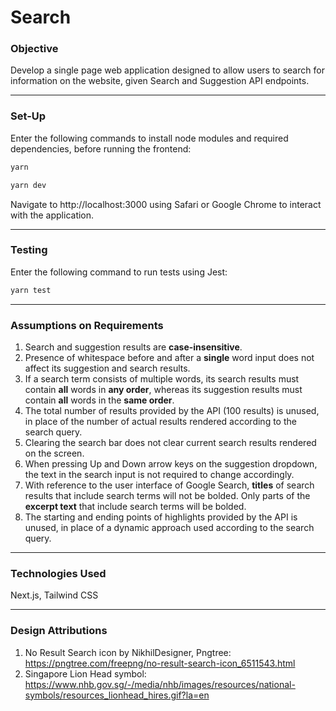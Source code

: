 # Search

### Objective
Develop a single page web application designed to allow users to search for information on the website, given Search and Suggestion API endpoints.

---

### Set-Up
Enter the following commands to install node modules and required dependencies, before running the frontend:
```bash
yarn
```
```bash
yarn dev
```

Navigate to http://localhost:3000 using Safari or Google Chrome to interact with the application.

---

### Testing
Enter the following command to run tests using Jest:
```bash
yarn test
```

---

### Assumptions on Requirements
1. Search and suggestion results are **case-insensitive**.
2. Presence of whitespace before and after a **single** word input does not affect its suggestion and search results.
3. If a search term consists of multiple words, its search results must contain **all** words in **any order**, whereas its suggestion results must contain **all** words in the **same order**.
4. The total number of results provided by the API (100 results) is unused, in place of the number of actual results rendered according to the search query.
5. Clearing the search bar does not clear current search results rendered on the screen.
6. When pressing Up and Down arrow keys on the suggestion dropdown, the text in the search input is not required to change accordingly.
7. With reference to the user interface of Google Search, **titles** of search results that include search terms will not be bolded. Only parts of the **excerpt text** that include search terms will be bolded.
8. The starting and ending points of highlights provided by the API is unused, in place of a dynamic approach used according to the search query.

---

### Technologies Used
Next.js, Tailwind CSS

---

### Design Attributions
1. No Result Search icon by NikhilDesigner, Pngtree: https://pngtree.com/freepng/no-result-search-icon_6511543.html
2. Singapore Lion Head symbol: https://www.nhb.gov.sg/-/media/nhb/images/resources/national-symbols/resources_lionhead_hires.gif?la=en
